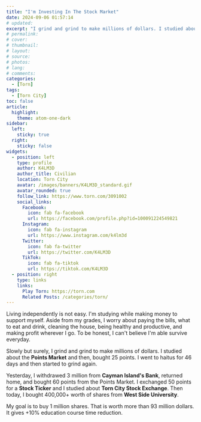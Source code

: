 ```yaml
---
title: "I'm Investing In The Stock Market"
date: 2024-09-06 01:57:14
# updated:
excerpt: "I grind and grind to make millions of dollars. I studied about Points Market, Torn City Stock Exchange (TCSE), and West Side university (WSU)."
# permalink:
# cover:
# thumbnail:
# layout:
# source:
# photos:
# lang:
# comments:
categories:
  - [Torn]
tags:
  - [Torn City]
toc: false
article:
  highlight:
    theme: atom-one-dark
sidebar:
  left:
    sticky: true
  right:
    sticky: false
widgets:
  - position: left
    type: profile
    author: K4LM3D
    author_title: Civilian
    location: Torn City
    avatar: /images/banners/K4LM3D_standard.gif
    avatar_rounded: true
    follow_link: https://www.torn.com/3091002
    social_links:
      Facebook:
        icon: fab fa-facebook
        url: https://facebook.com/profile.php?id=100091224549821
      Instagram:
        icon: fab fa-instagram
        url: https://www.instagram.com/k4lm3d
      Twitter:
        icon: fab fa-twitter
        url: https://twitter.com/K4LM3D
      TikTok:
        icon: fab fa-tiktok
        url: https://tiktok.com/K4LM3D
  - position: right
    type: links
    links:
      Play Torn: https://torn.com
      Related Posts: /categories/torn/
---
```


<!-- 💪 Grinding To Make Money -->

Living independently is not easy. I'm studying while making money to support myself. Aside from my grades, I worry about paying the bills, what to eat and drink, cleaning the house, being healthy and productive, and making profit wherever I go. To be honest, I can't believe I'm able survive everyday.

<!-- 💰 Use Money To Buy Points -->

Slowly but surely, I grind and grind to make millions of dollars. I studied about the **Points Market** and then, bought 25 points. I went to haitus for 46 days and then started to grind again.

<!-- 🎫 Use Points To Unlock Stock Ticketer -->
<!-- 📈 Invest In The Stock Market -->

Yesterday, I withdrawed 3 million from **Cayman Island's Bank**, returned home, and bought 60 points from the Points Market. I exchanged 50 points for a **Stock Ticker** and I studied about **Torn City Stock Exchange**. Then today, I bought 400,000+ worth of shares from **West Side University**.

<!-- ⛳ Goals -->

My goal is to buy 1 million shares. That is worth more than 93 million dollars. It gives +10% education course time reduction.
